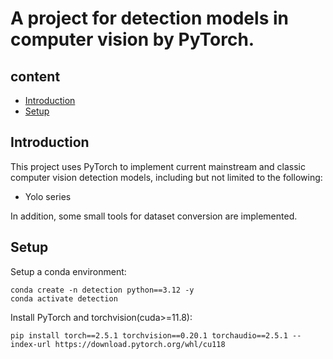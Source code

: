 # A project for detection models in computer vision by PyTorch.

## content
- [Introduction](#introduction)
- [Setup](#setup)

## Introduction
This project uses PyTorch to implement current mainstream and classic computer vision detection models, including but not limited to the following:
- Yolo series

In addition, some small tools for dataset conversion are implemented.

## Setup

Setup a conda environment:
````
conda create -n detection python==3.12 -y
conda activate detection
````

Install PyTorch and torchvision(cuda>=11.8):
````
pip install torch==2.5.1 torchvision==0.20.1 torchaudio==2.5.1 --index-url https://download.pytorch.org/whl/cu118
````
